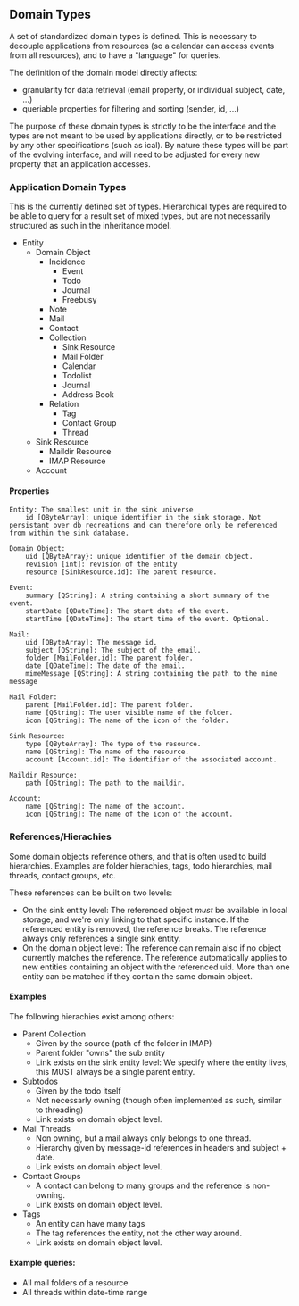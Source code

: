 ## Domain Types
A set of standardized domain types is defined. This is necessary to decouple applications from resources (so a calendar can access events from all resources), and to have a "language" for queries.

The definition of the domain model directly affects:

* granularity for data retrieval (email property, or individual subject, date, ...)
* queriable properties for filtering and sorting (sender, id, ...)

The purpose of these domain types is strictly to be the interface and the types are not meant to be used by applications directly, or to be restricted by any other specifications (such as ical). By nature these types will be part of the evolving interface, and will need to be adjusted for every new property that an application accesses.

### Application Domain Types
This is the currently defined set of types. Hierarchical types are required to be able to query for a result set of mixed types, but are not necessarily structured as such in the inheritance model.

* Entity
    * Domain Object
        * Incidence
            * Event
            * Todo
            * Journal
            * Freebusy
        * Note
        * Mail
        * Contact
        * Collection
            * Sink Resource
            * Mail Folder
            * Calendar
            * Todolist
            * Journal
            * Address Book
        * Relation
            * Tag
            * Contact Group
            * Thread
    * Sink Resource
        * Maildir Resource
        * IMAP Resource
    * Account

#### Properties
```no-highlight
Entity: The smallest unit in the sink universe
    id [QByteArray]: unique identifier in the sink storage. Not persistant over db recreations and can therefore only be referenced from within the sink database.
```
```no-highlight
Domain Object:
    uid [QByteArray}: unique identifier of the domain object.
    revision [int]: revision of the entity
    resource [SinkResource.id]: The parent resource.
```
```no-highlight
Event:
    summary [QString]: A string containing a short summary of the event.
    startDate [QDateTime]: The start date of the event.
    startTime [QDateTime]: The start time of the event. Optional.
```
```no-highlight
Mail:
    uid [QByteArray]: The message id.
    subject [QString]: The subject of the email.
    folder [MailFolder.id]: The parent folder.
    date [QDateTime]: The date of the email.
    mimeMessage [QString]: A string containing the path to the mime message
```
```no-highlight
Mail Folder:
    parent [MailFolder.id]: The parent folder.
    name [QString]: The user visible name of the folder.
    icon [QString]: The name of the icon of the folder.
```
```no-highlight
Sink Resource:
    type [QByteArray]: The type of the resource.
    name [QString]: The name of the resource.
    account [Account.id]: The identifier of the associated account.
```
```no-highlight
Maildir Resource:
    path [QString]: The path to the maildir.
```
```no-highlight
Account:
    name [QString]: The name of the account.
    icon [QString]: The name of the icon of the account.
```

### References/Hierachies
Some domain objects reference others, and that is often used to build hierarchies.
Examples are folder hierachies, tags, todo hierarchies, mail threads, contact groups, etc.

These references can be built on two levels:
* On the sink entity level: The referenced object *must* be available in local storage, and we're only linking to that specific instance. If the referenced entity is removed, the reference breaks. The reference always only references a single sink entity.
* On the domain object level: The reference can remain also if no object currently matches the reference. The reference automatically applies to new entities containing an object with the referenced uid. More than one entity can be matched if they contain the same domain object.

#### Examples
The following hierachies exist among others:

* Parent Collection
    * Given by the source (path of the folder in IMAP)
    * Parent folder "owns" the sub entity
    * Link exists on the sink entity level: We specify where the entity lives, this MUST always be a single parent entity.
* Subtodos
    * Given by the todo itself
    * Not necessarly owning (though often implemented as such, similar to threading)
    * Link exists on domain object level.
* Mail Threads
    * Non owning, but a mail always only belongs to one thread.
    * Hierarchy given by message-id references in headers and subject + date.
    * Link exists on domain object level.
* Contact Groups
    * A contact can belong to many groups and the reference is non-owning.
    * Link exists on domain object level.
* Tags
    * An entity can have many tags
    * The tag references the entity, not the other way around.
    * Link exists on domain object level.

#### Example queries:
* All mail folders of a resource
* All threads within date-time range
